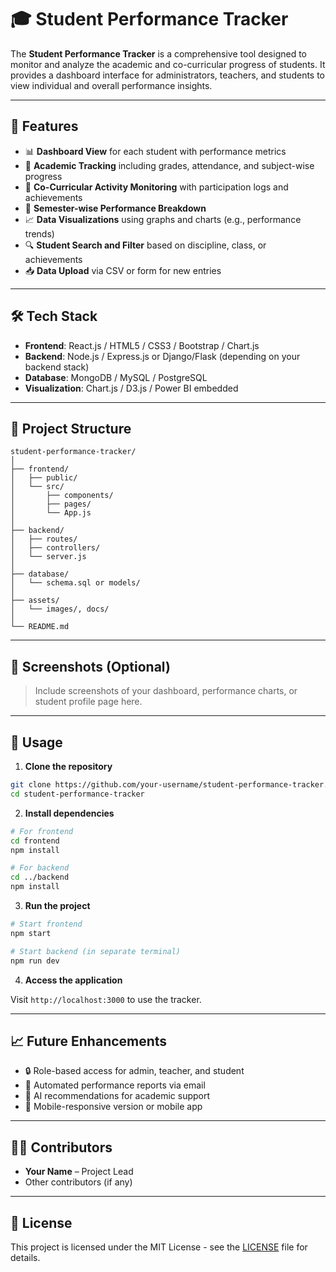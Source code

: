 

# 🎓 Student Performance Tracker

The **Student Performance Tracker** is a comprehensive tool designed to monitor and analyze the academic and co-curricular progress of students. It provides a dashboard interface for administrators, teachers, and students to view individual and overall performance insights.

---

## 🚀 Features

* 📊 **Dashboard View** for each student with performance metrics
* 🧠 **Academic Tracking** including grades, attendance, and subject-wise progress
* 🎨 **Co-Curricular Activity Monitoring** with participation logs and achievements
* 📅 **Semester-wise Performance Breakdown**
* 📈 **Data Visualizations** using graphs and charts (e.g., performance trends)
* 🔍 **Student Search and Filter** based on discipline, class, or achievements
* 📥 **Data Upload** via CSV or form for new entries

---

## 🛠️ Tech Stack

* **Frontend**: React.js / HTML5 / CSS3 / Bootstrap / Chart.js
* **Backend**: Node.js / Express.js or Django/Flask (depending on your backend stack)
* **Database**: MongoDB / MySQL / PostgreSQL
* **Visualization**: Chart.js / D3.js / Power BI embedded

---

## 📂 Project Structure

```
student-performance-tracker/
│
├── frontend/
│   ├── public/
│   └── src/
│       ├── components/
│       ├── pages/
│       └── App.js
│
├── backend/
│   ├── routes/
│   ├── controllers/
│   └── server.js
│
├── database/
│   └── schema.sql or models/
│
├── assets/
│   └── images/, docs/
│
└── README.md
```

---

## 📸 Screenshots (Optional)

> Include screenshots of your dashboard, performance charts, or student profile page here.

---

## 🧪 Usage

1. **Clone the repository**

```bash
git clone https://github.com/your-username/student-performance-tracker.git
cd student-performance-tracker
```

2. **Install dependencies**

```bash
# For frontend
cd frontend
npm install

# For backend
cd ../backend
npm install
```

3. **Run the project**

```bash
# Start frontend
npm start

# Start backend (in separate terminal)
npm run dev
```

4. **Access the application**

Visit `http://localhost:3000` to use the tracker.

---

## 📈 Future Enhancements

* 🔒 Role-based access for admin, teacher, and student
* 📧 Automated performance reports via email
* 🧠 AI recommendations for academic support
* 📲 Mobile-responsive version or mobile app

---

## 👩‍💻 Contributors

* **Your Name** – Project Lead
* Other contributors (if any)

---

## 📄 License

This project is licensed under the MIT License - see the [LICENSE](LICENSE) file for details.


